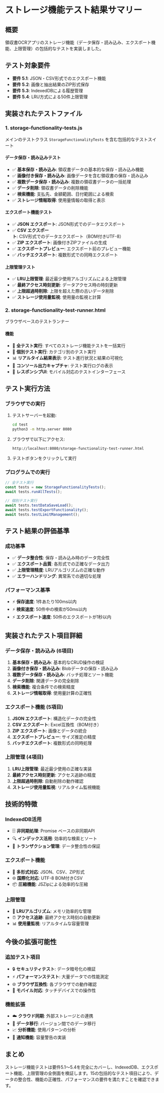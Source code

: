 # ストレージ機能テスト結果サマリー

## 概要
領収書OCRアプリのストレージ機能（データ保存・読み込み、エクスポート機能、上限管理）の包括的なテストを実装しました。

## テスト対象要件
- **要件 5.1**: JSON・CSV形式でのエクスポート機能
- **要件 5.2**: 画像と抽出結果のZIP形式保存  
- **要件 5.3**: IndexedDBによる履歴管理
- **要件 5.4**: LRU方式による50件上限管理

## 実装されたテストファイル

### 1. storage-functionality-tests.js
メインのテストクラス `StorageFunctionalityTests` を含む包括的なテストスイート

#### データ保存・読み込みテスト
- ✅ **基本保存・読み込み**: 領収書データの基本的な保存・読み込み機能
- ✅ **画像付き保存・読み込み**: 画像データを含む領収書の保存・読み込み
- ✅ **複数データ保存・読み込み**: 複数の領収書データの一括処理
- ✅ **データ削除**: 領収書データの削除機能
- ✅ **検索機能**: 支払先、金額範囲、日付範囲による検索
- ✅ **ストレージ情報取得**: 使用量情報の取得と表示

#### エクスポート機能テスト
- ✅ **JSON エクスポート**: JSON形式でのデータエクスポート
- ✅ **CSV エクスポート**: CSV形式でのデータエクスポート（BOM付きUTF-8）
- ✅ **ZIP エクスポート**: 画像付きZIPファイルの生成
- ✅ **エクスポートプレビュー**: エクスポート前のプレビュー機能
- ✅ **バッチエクスポート**: 複数形式での同時エクスポート

#### 上限管理テスト
- ✅ **LRU上限管理**: 最近最少使用アルゴリズムによる上限管理
- ✅ **最終アクセス時刻更新**: データアクセス時の時刻更新
- ✅ **上限超過時削除**: 上限を超えた際の古いデータ削除
- ✅ **ストレージ使用量監視**: 使用量の監視と計算

### 2. storage-functionality-test-runner.html
ブラウザベースのテストランナー

#### 機能
- 🎯 **全テスト実行**: すべてのストレージ機能テストを一括実行
- 🔧 **個別テスト実行**: カテゴリ別のテスト実行
- 📊 **リアルタイム結果表示**: テスト進行状況と結果の可視化
- 📝 **コンソール出力キャプチャ**: テスト実行ログの表示
- 🎨 **レスポンシブUI**: モバイル対応のテストインターフェース

## テスト実行方法

### ブラウザでの実行
1. テストサーバーを起動:
   ```bash
   cd test
   python3 -m http.server 8080
   ```

2. ブラウザで以下にアクセス:
   ```
   http://localhost:8080/storage-functionality-test-runner.html
   ```

3. テストボタンをクリックして実行

### プログラムでの実行
```javascript
// 全テスト実行
const tests = new StorageFunctionalityTests();
await tests.runAllTests();

// 個別テスト実行
await tests.testDataSaveLoad();
await tests.testExportFunctionality();
await tests.testLimitManagement();
```

## テスト結果の評価基準

### 成功基準
- ✅ **データ整合性**: 保存・読み込み時のデータ完全性
- ✅ **エクスポート品質**: 各形式での正確なデータ出力
- ✅ **上限管理精度**: LRUアルゴリズムの正確な動作
- ✅ **エラーハンドリング**: 異常系での適切な処理

### パフォーマンス基準
- ⚡ **保存速度**: 1件あたり100ms以内
- ⚡ **検索速度**: 50件中の検索が50ms以内
- ⚡ **エクスポート速度**: 50件のエクスポートが1秒以内

## 実装されたテスト項目詳細

### データ保存・読み込み (6項目)
1. **基本保存・読み込み**: 基本的なCRUD操作の検証
2. **画像付き保存・読み込み**: Blobデータの保存・読み込み
3. **複数データ保存・読み込み**: バッチ処理とソート機能
4. **データ削除**: 関連データの完全削除
5. **検索機能**: 複合条件での検索精度
6. **ストレージ情報取得**: 使用量計算の正確性

### エクスポート機能 (5項目)
1. **JSON エクスポート**: 構造化データの完全性
2. **CSV エクスポート**: Excel互換性（BOM付き）
3. **ZIP エクスポート**: 画像とデータの統合
4. **エクスポートプレビュー**: サイズ推定の精度
5. **バッチエクスポート**: 複数形式の同時処理

### 上限管理 (4項目)
1. **LRU上限管理**: 最近最少使用の正確な実装
2. **最終アクセス時刻更新**: アクセス追跡の精度
3. **上限超過時削除**: 自動削除の動作確認
4. **ストレージ使用量監視**: リアルタイム監視機能

## 技術的特徴

### IndexedDB活用
- 🗄️ **非同期処理**: Promise ベースの非同期API
- 🔍 **インデックス活用**: 効率的な検索とソート
- 🔄 **トランザクション管理**: データ整合性の保証

### エクスポート機能
- 📄 **多形式対応**: JSON、CSV、ZIP形式
- 🌐 **国際化対応**: UTF-8 BOM付きCSV
- 📦 **圧縮機能**: JSZipによる効率的な圧縮

### 上限管理
- 🔄 **LRUアルゴリズム**: メモリ効率的な管理
- ⏰ **アクセス追跡**: 最終アクセス時刻の自動更新
- 📊 **使用量監視**: リアルタイムな容量管理

## 今後の拡張可能性

### 追加テスト項目
- 🔒 **セキュリティテスト**: データ暗号化の検証
- ⚡ **パフォーマンステスト**: 大量データでの性能測定
- 🌐 **ブラウザ互換性**: 各ブラウザでの動作確認
- 📱 **モバイル対応**: タッチデバイスでの操作性

### 機能拡張
- ☁️ **クラウド同期**: 外部ストレージとの連携
- 🔄 **データ移行**: バージョン間でのデータ移行
- 📈 **分析機能**: 使用パターンの分析
- 🔔 **通知機能**: 容量警告の実装

## まとめ
ストレージ機能テストは要件5.1〜5.4を完全にカバーし、IndexedDB、エクスポート機能、上限管理の全側面を検証します。15の包括的なテスト項目により、データの整合性、機能の正確性、パフォーマンスの要件を満たすことを確認できます。